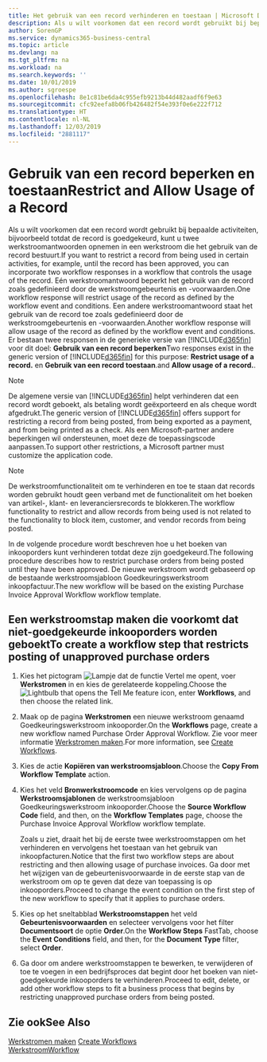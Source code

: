 ```yaml
---
title: Het gebruik van een record verhinderen en toestaan | Microsoft Docs
description: Als u wilt voorkomen dat een record wordt gebruikt bij bepaalde activiteiten, bijvoorbeeld totdat de record is goedgekeurd, kunt u twee werkstroomantwoorden opnemen in een werkstroom die het gebruik van de record bestuurt.
author: SorenGP
ms.service: dynamics365-business-central
ms.topic: article
ms.devlang: na
ms.tgt_pltfrm: na
ms.workload: na
ms.search.keywords: ''
ms.date: 10/01/2019
ms.author: sgroespe
ms.openlocfilehash: 8e1c81be6da4c955efb9213b44d482aadf6f9e63
ms.sourcegitcommit: cfc92eefa8b06fb426482f54e393f0e6e222f712
ms.translationtype: HT
ms.contentlocale: nl-NL
ms.lasthandoff: 12/03/2019
ms.locfileid: "2881117"
---
```

# <a name="restrict-and-allow-usage-of-a-record"></a><span data-ttu-id="96ca4-103">Gebruik van een record beperken en toestaan</span><span class="sxs-lookup"><span data-stu-id="96ca4-103">Restrict and Allow Usage of a Record</span></span>
<span data-ttu-id="96ca4-104">Als u wilt voorkomen dat een record wordt gebruikt bij bepaalde activiteiten, bijvoorbeeld totdat de record is goedgekeurd, kunt u twee werkstroomantwoorden opnemen in een werkstroom die het gebruik van de record bestuurt.</span><span class="sxs-lookup"><span data-stu-id="96ca4-104">If you want to restrict a record from being used in certain activities, for example, until the record has been approved, you can incorporate two workflow responses in a workflow that controls the usage of the record.</span></span> <span data-ttu-id="96ca4-105">Eén werkstroomantwoord beperkt het gebruik van de record zoals gedefinieerd door de werkstroomgebeurtenis en -voorwaarden.</span><span class="sxs-lookup"><span data-stu-id="96ca4-105">One workflow response will restrict usage of the record as defined by the workflow event and conditions.</span></span> <span data-ttu-id="96ca4-106">Een andere werkstroomantwoord staat het gebruik van de record toe zoals gedefinieerd door de werkstroomgebeurtenis en -voorwaarden.</span><span class="sxs-lookup"><span data-stu-id="96ca4-106">Another workflow response will allow usage of the record as defined by the workflow event and conditions.</span></span> <span data-ttu-id="96ca4-107">Er bestaan twee responsen in de generieke versie van [!INCLUDE[d365fin](includes/d365fin_md.md)] voor dit doel: **Gebruik van een record beperken**</span><span class="sxs-lookup"><span data-stu-id="96ca4-107">Two responses exist in the generic version of [!INCLUDE[d365fin](includes/d365fin_md.md)] for this purpose: **Restrict usage of a record.**</span></span> <span data-ttu-id="96ca4-108">en **Gebruik van een record toestaan**.</span><span class="sxs-lookup"><span data-stu-id="96ca4-108">and **Allow usage of a record.**.</span></span>

> [!NOTE]  
>  <span data-ttu-id="96ca4-109">De algemene versie van [!INCLUDE[d365fin](includes/d365fin_md.md)] helpt verhinderen dat een record wordt geboekt, als betaling wordt geëxporteerd en als cheque wordt afgedrukt.</span><span class="sxs-lookup"><span data-stu-id="96ca4-109">The generic version of [!INCLUDE[d365fin](includes/d365fin_md.md)] offers support for restricting a record from being posted, from being exported as a payment, and from being printed as a check.</span></span> <span data-ttu-id="96ca4-110">Als een Microsoft-partner andere beperkingen wil ondersteunen, moet deze de toepassingscode aanpassen.</span><span class="sxs-lookup"><span data-stu-id="96ca4-110">To support other restrictions, a Microsoft partner must customize the application code.</span></span>  

> [!NOTE]  
>  <span data-ttu-id="96ca4-111">De werkstroomfunctionaliteit om te verhinderen en toe te staan dat records worden gebruikt houdt geen verband met de functionaliteit om het boeken van artikel-, klant- en leveranciersrecords te blokkeren.</span><span class="sxs-lookup"><span data-stu-id="96ca4-111">The workflow functionality to restrict and allow records from being used is not related to the functionality to block item, customer, and vendor records from being posted.</span></span>

<span data-ttu-id="96ca4-112">In de volgende procedure wordt beschreven hoe u het boeken van inkooporders kunt verhinderen totdat deze zijn goedgekeurd.</span><span class="sxs-lookup"><span data-stu-id="96ca4-112">The following procedure describes how to restrict purchase orders from being posted until they have been approved.</span></span> <span data-ttu-id="96ca4-113">De nieuwe werkstroom wordt gebaseerd op de bestaande werkstroomsjabloon Goedkeuringswerkstroom inkoopfactuur.</span><span class="sxs-lookup"><span data-stu-id="96ca4-113">The new workflow will be based on the existing Purchase Invoice Approval Workflow workflow template.</span></span>  

## <a name="to-create-a-workflow-step-that-restricts-posting-of-unapproved-purchase-orders"></a><span data-ttu-id="96ca4-114">Een werkstroomstap maken die voorkomt dat niet-goedgekeurde inkooporders worden geboekt</span><span class="sxs-lookup"><span data-stu-id="96ca4-114">To create a workflow step that restricts posting of unapproved purchase orders</span></span>  
1. <span data-ttu-id="96ca4-115">Kies het pictogram ![Lampje dat de functie Vertel me opent](media/ui-search/search_small.png "Vertel me wat u wilt doen"), voer **Werkstromen** in en kies de gerelateerde koppeling.</span><span class="sxs-lookup"><span data-stu-id="96ca4-115">Choose the ![Lightbulb that opens the Tell Me feature](media/ui-search/search_small.png "Tell me what you want to do") icon, enter **Workflows**, and then choose the related link.</span></span>  
2. <span data-ttu-id="96ca4-116">Maak op de pagina **Werkstromen** een nieuwe werkstroom genaamd Goedkeuringswerkstroom inkooporder.</span><span class="sxs-lookup"><span data-stu-id="96ca4-116">On the **Workflows** page, create a new workflow named Purchase Order Approval Workflow.</span></span> <span data-ttu-id="96ca4-117">Zie voor meer informatie [Werkstromen maken](across-how-to-create-workflows.md).</span><span class="sxs-lookup"><span data-stu-id="96ca4-117">For more information, see [Create Workflows](across-how-to-create-workflows.md).</span></span>  
3. <span data-ttu-id="96ca4-118">Kies de actie **Kopiëren van werkstroomsjabloon**.</span><span class="sxs-lookup"><span data-stu-id="96ca4-118">Choose the **Copy From Workflow Template** action.</span></span>  
4. <span data-ttu-id="96ca4-119">Kies het veld **Bronwerkstroomcode** en kies vervolgens op de pagina **Werkstroomsjablonen** de werkstroomsjabloon Goedkeuringswerkstroom inkooporder.</span><span class="sxs-lookup"><span data-stu-id="96ca4-119">Choose the **Source Workflow Code** field, and then, on the **Workflow Templates** page, choose the Purchase Invoice Approval Workflow workflow template.</span></span>  

     <span data-ttu-id="96ca4-120">Zoals u ziet, draait het bij de eerste twee werkstroomstappen om het verhinderen en vervolgens het toestaan van het gebruik van inkoopfacturen.</span><span class="sxs-lookup"><span data-stu-id="96ca4-120">Notice that the first two workflow steps are about restricting and then allowing usage of purchase invoices.</span></span> <span data-ttu-id="96ca4-121">Ga door met het wijzigen van de gebeurtenisvoorwaarde in de eerste stap van de werkstroom om op te geven dat deze van toepassing is op inkooporders.</span><span class="sxs-lookup"><span data-stu-id="96ca4-121">Proceed to change the event condition on the first step of the new workflow to specify that it applies to purchase orders.</span></span>  
5. <span data-ttu-id="96ca4-122">Kies op het sneltabblad **Werkstroomstappen** het veld **Gebeurtenisvoorwaarden** en selecteer vervolgens voor het filter **Documentsoort** de optie **Order**.</span><span class="sxs-lookup"><span data-stu-id="96ca4-122">On the **Workflow Steps** FastTab, choose the **Event Conditions** field, and then, for the **Document Type** filter, select **Order**.</span></span>  
6. <span data-ttu-id="96ca4-123">Ga door om andere werkstroomstappen te bewerken, te verwijderen of toe te voegen in een bedrijfsproces dat begint door het boeken van niet-goedgekeurde inkooporders te verhinderen.</span><span class="sxs-lookup"><span data-stu-id="96ca4-123">Proceed to edit, delete, or add other workflow steps to fit a business process that begins by restricting unapproved purchase orders from being posted.</span></span>  

## <a name="see-also"></a><span data-ttu-id="96ca4-124">Zie ook</span><span class="sxs-lookup"><span data-stu-id="96ca4-124">See Also</span></span>  
<span data-ttu-id="96ca4-125">[Werkstromen maken](across-how-to-create-workflows.md) </span><span class="sxs-lookup"><span data-stu-id="96ca4-125">[Create Workflows](across-how-to-create-workflows.md) </span></span>  
[<span data-ttu-id="96ca4-126">Werkstroom</span><span class="sxs-lookup"><span data-stu-id="96ca4-126">Workflow</span></span>](across-workflow.md)   
